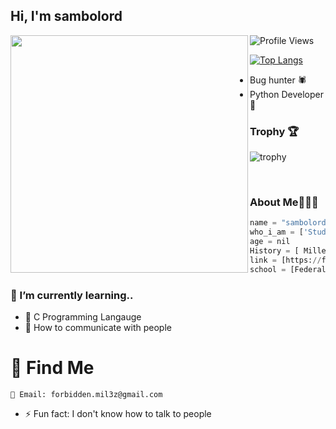 

<h2> Hi, I'm sambolord </h2>
<img align='left' src="https://github-readme-stats.vercel.app/api?username=sambolord&show_icons=true&theme=dark" width="380">

![Profile Views](https://hits.seeyoufarm.com/api/count/incr/badge.svg?url=https://github.com/sambolord/&title=Profile%20Views)

[![Top Langs](https://github-readme-stats.vercel.app/api/top-langs/?theme=dark&username=sambolord&exclude_repo=sambolord.github.io,free-for-dev&layout=compact&langs_count=8)](https://github.com/Mile403)
* Bug hunter 🕷
* Python Developer 🐍

### Trophy 🏆
![trophy](https://github-profile-trophy.vercel.app/?username=sambolord&theme=gruvbox)

</em></p>
<br>
### About Me🧑🏽‍💻
```python
name = "sambolord"
who_i_am = ['Student','Coder','Addict','Hacker','business owner']
age = nil
History = [ MillerSec(founder) , CyberXploitTeam(Founding Member) , Silent Team ]
link = [https://fb.me/miller742]
school = [Federal University Of Technology, Akure]
```
### 🌱 I’m currently learning..
* 👑 C Programming Langauge
* 🌚 How to communicate with people 


# 🧐 Find Me
    📧 Email: forbidden.mil3z@gmail.com

- ⚡ Fun fact: I don't know how to talk to people 


